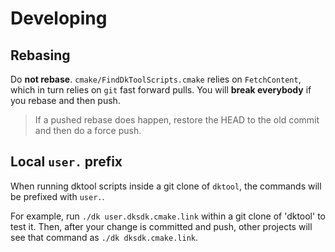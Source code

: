 # Developing

## Rebasing

Do **not rebase**. `cmake/FindDkToolScripts.cmake` relies on `FetchContent`,
which in turn relies on `git` fast forward pulls. You will **break everybody**
if you rebase and then push.

> If a pushed rebase does happen, restore the HEAD to the old commit and then do a force push.

## Local `user.` prefix

When running dktool scripts inside a git clone of `dktool`, the
commands will be prefixed with `user.`.

For example, run `./dk user.dksdk.cmake.link` within a git clone of 'dktool'
to test it. Then, after your change is committed and push, other projects
will see that command as `./dk dksdk.cmake.link`.
